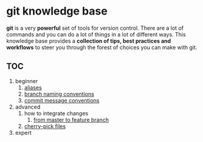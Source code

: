# git knowledge base

**git** is a very **powerful** set of tools for version control. There are a lot of commands and you can do a lot of things in a lot of different ways. This knowledge base provides a **collection of tips, best practices and workflows** to steer you through the forest of choices you can make with git.

## TOC

1.  beginner
    1.  [aliases](aliases.md)
    1.  [branch naming conventions](branch-naming-conventions.md)
    1.  [commit message conventions](commit-message-conventions.md)
1.  advanced
    1.  how to integrate changes
        1.  [from master to feature branch](how-to-integrate-master-in-feature.md)
    1.  [cherry-pick files](cherry-pick-files.md)
1.  expert

